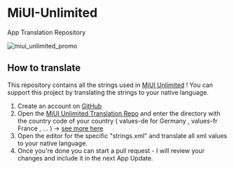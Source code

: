 # MiUI-Unlimited
App Translation Repository

![miui_unlimited_promo](https://user-images.githubusercontent.com/31399980/30377070-bca24b40-988e-11e7-93ad-4e3c9d552f20.png)

## How to translate

This repository contains all the strings used in [MiUI Unlimited](http://zapperbyte.com/miui-unlimited/) !
You can support this project by translating the strings to your native language.

1. Create an account on [GitHub](http://www.github.com)
2. Open the [MiUI Unlimited Translation Repo](https://github.com/zapperbyte/MiUI-Unlimited) and enter the directory with the country code of your country ( values-de for Germany , values-fr France , ... ) -> [see more here](https://developer.android.com/training/basics/supporting-devices/languages.html)
3. Open the editor for the specific "strings.xml" and translate all xml values to your native language.
4. Once you're done you can start a pull request - I will review your changes and include it in the next App Update.
